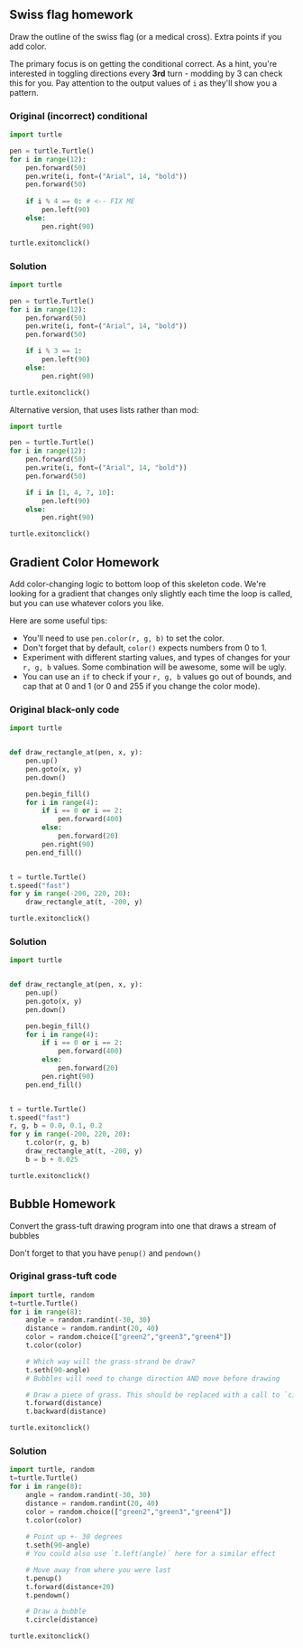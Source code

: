 ## Swiss flag homework

Draw the outline of the swiss flag (or a medical cross). Extra points if you add color.

The primary focus is on getting the conditional correct. As a hint, you're interested in toggling directions every **3rd** turn - modding by 3 can check this for you. Pay attention to the output values of `i` as they'll show you a pattern.

### Original (incorrect) conditional

```python
import turtle

pen = turtle.Turtle()
for i in range(12):
    pen.forward(50)
    pen.write(i, font=("Arial", 14, "bold"))
    pen.forward(50)
    
    if i % 4 == 0: # <-- FIX ME
        pen.left(90)
    else:
        pen.right(90)

turtle.exitonclick()
```

### Solution

```python
import turtle

pen = turtle.Turtle()
for i in range(12):
    pen.forward(50)
    pen.write(i, font=("Arial", 14, "bold"))
    pen.forward(50)

    if i % 3 == 1:
        pen.left(90)
    else:
        pen.right(90)

turtle.exitonclick()
```

Alternative version, that uses lists rather than mod:

```python
import turtle

pen = turtle.Turtle()
for i in range(12):
    pen.forward(50)
    pen.write(i, font=("Arial", 14, "bold"))
    pen.forward(50)

    if i in [1, 4, 7, 10]:
        pen.left(90)
    else:
        pen.right(90)

turtle.exitonclick()
```


## Gradient Color Homework

Add color-changing logic to bottom loop of this skeleton code. We're looking for a gradient that changes only slightly each time the loop is called, but you can use whatever colors you like.

Here are some useful tips:
 - You'll need to use `pen.color(r, g, b)` to set the color. 
 - Don't forget that by default, `color()` expects numbers from 0 to 1.
 - Experiment with different starting values, and types of changes for your `r, g, b` values. Some combination will be awesome, some will be ugly.
 - You can use an `if` to check if your `r, g, b` values go out of bounds, and cap that at 0 and 1 (or 0 and 255 if you change the color mode).

### Original black-only code

```python
import turtle


def draw_rectangle_at(pen, x, y):
    pen.up()
    pen.goto(x, y)
    pen.down()

    pen.begin_fill()
    for i in range(4):
        if i == 0 or i == 2:
            pen.forward(400)
        else:
            pen.forward(20)
        pen.right(90)
    pen.end_fill()


t = turtle.Turtle()
t.speed("fast")
for y in range(-200, 220, 20):
    draw_rectangle_at(t, -200, y)

turtle.exitonclick()
```

### Solution

```python
import turtle


def draw_rectangle_at(pen, x, y):
    pen.up()
    pen.goto(x, y)
    pen.down()

    pen.begin_fill()
    for i in range(4):
        if i == 0 or i == 2:
            pen.forward(400)
        else:
            pen.forward(20)
        pen.right(90)
    pen.end_fill()


t = turtle.Turtle()
t.speed("fast")
r, g, b = 0.0, 0.1, 0.2
for y in range(-200, 220, 20):
    t.color(r, g, b)
    draw_rectangle_at(t, -200, y)
    b = b + 0.025

turtle.exitonclick()
```

## Bubble Homework

Convert the grass-tuft drawing program into one that draws a stream of bubbles

Don't forget to that you have `penup()` and `pendown()`

### Original grass-tuft code

```python
import turtle, random
t=turtle.Turtle()
for i in range(8):
    angle = random.randint(-30, 30)
    distance = random.randint(20, 40)
    color = random.choice(["green2","green3","green4"])
    t.color(color)

    # Which way will the grass-strand be draw?
    t.seth(90-angle)
    # Bubbles will need to change direction AND move before drawing

    # Draw a piece of grass. This should be replaced with a call to `circle(distance)`
    t.forward(distance)
    t.backward(distance)

turtle.exitonclick()
```

### Solution

```python
import turtle, random
t=turtle.Turtle()
for i in range(8):
    angle = random.randint(-30, 30)
    distance = random.randint(20, 40)
    color = random.choice(["green2","green3","green4"])
    t.color(color)
    
    # Point up +- 30 degrees
    t.seth(90-angle)
    # You could also use `t.left(angle)` here for a similar effect

    # Move away from where you were last
    t.penup()
    t.forward(distance+20)
    t.pendown()

    # Draw a bubble
    t.circle(distance)

turtle.exitonclick()
```